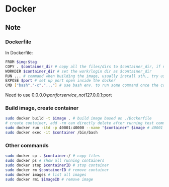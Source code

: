 # Docker
## Note
### Dockerfile
In Dockerfile:
```bash
FROM $img:$tag
COPY . $container_dir # copy all the files/dirs to $container_dir, if not exist in the container, it will create
WORKDIR $container_dir # set the work/login dir as $container_dir
RUN ... # command when building the image, usually install sth., try using && connect several commands
EXPOSE $port # set up port open inside the docker
CMD ["bash","-c","..."] # use bash env. to run some command once the container is created, usually service.
```
Need to use 0.0.0.0:$port for service, not 127.0.0.1:$port

### Build image, create container
```bash
sudo docker build -t $image . # build image based on ./Dockerfile
# create container, add -rm can directly delete after running test commands
sudo docker run -itd -p 40001:40000 --name "$container" $image # 40001 is port outside and 40000 is inside
sudo docker exec -it $container /bin/bash
```

### Other commands
```bash
sudo docker cp . $container:/ # copy files
sudo docker ps # show all running containers
sudo docker stop $containerID # stop container
sudo docker rm $containerID # remove container
sudo docker images # list all images
sudo docker rmi $imageID # remove image
```

